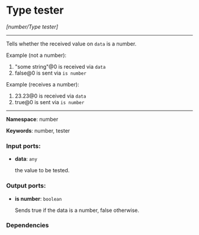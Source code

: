 # Type tester

_[number/Type tester]_

---

Tells whether the received value on `data` is a number.

Example (not a number):

1. "some string"@0 is received via `data`
2. false@0 is sent via `is number`

Example (receives a number):

1. 23.23@0 is received via `data`
2. true@0 is sent via `is number`

---

__Namespace__: number

__Keywords__: number, tester

### Input ports:

* __data__: ` any `

    the value to be tested.

### Output ports:

* __is number__: ` boolean `

    Sends true if the data is a number, false otherwise.

### Dependencies




